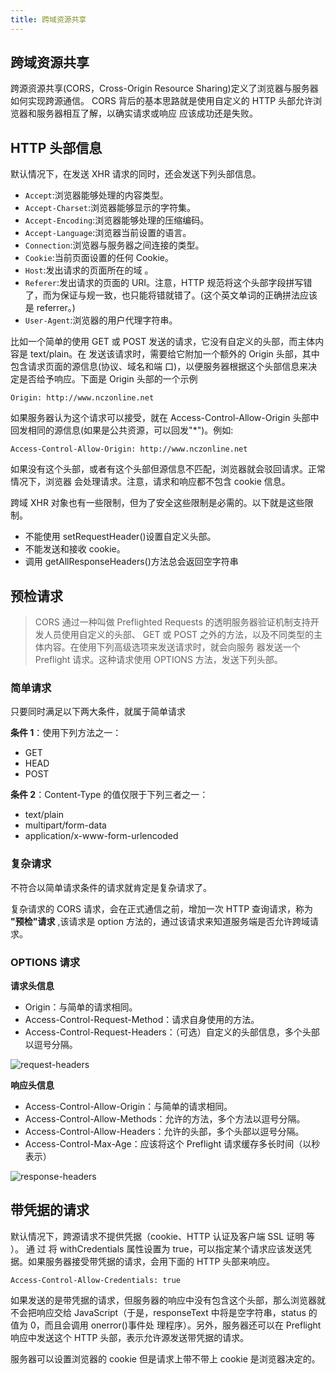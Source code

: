 ```yaml
---
title: 跨域资源共享
---
```


## 跨域资源共享

跨源资源共享(CORS，Cross-Origin Resource Sharing)定义了浏览器与服务器如何实现跨源通信。 CORS 背后的基本思路就是使用自定义的 HTTP 头部允许浏览器和服务器相互了解，以确实请求或响应 应该成功还是失败。

## HTTP 头部信息

默认情况下，在发送 XHR 请求的同时，还会发送下列头部信息。

- `Accept`:浏览器能够处理的内容类型。
- `Accept-Charset`:浏览器能够显示的字符集。
- `Accept-Encoding`:浏览器能够处理的压缩编码。
- `Accept-Language`:浏览器当前设置的语言。
- `Connection`:浏览器与服务器之间连接的类型。
- `Cookie`:当前页面设置的任何 Cookie。
- `Host`:发出请求的页面所在的域 。
- `Referer`:发出请求的页面的 URI。注意，HTTP 规范将这个头部字段拼写错了，而为保证与规一致，也只能将错就错了。(这个英文单词的正确拼法应该是 referrer。)
- `User-Agent`:浏览器的用户代理字符串。

比如一个简单的使用 GET 或 POST 发送的请求，它没有自定义的头部，而主体内容是 text/plain。在 发送该请求时，需要给它附加一个额外的 Origin 头部，其中包含请求页面的源信息(协议、域名和端 口)，以便服务器根据这个头部信息来决定是否给予响应。下面是 Origin 头部的一个示例

```
Origin: http://www.nczonline.net
```

如果服务器认为这个请求可以接受，就在 Access-Control-Allow-Origin 头部中回发相同的源信息(如果是公共资源，可以回发"\*")。例如:

```
Access-Control-Allow-Origin: http://www.nczonline.net
```

如果没有这个头部，或者有这个头部但源信息不匹配，浏览器就会驳回请求。正常情况下，浏览器 会处理请求。注意，请求和响应都不包含 cookie 信息。

跨域 XHR 对象也有一些限制，但为了安全这些限制是必需的。以下就是这些限制。

- 不能使用 setRequestHeader()设置自定义头部。
- 不能发送和接收 cookie。
- 调用 getAllResponseHeaders()方法总会返回空字符串

## 预检请求

> CORS 通过一种叫做 Preflighted Requests 的透明服务器验证机制支持开发人员使用自定义的头部、
> GET 或 POST 之外的方法，以及不同类型的主体内容。在使用下列高级选项来发送请求时，就会向服务
> 器发送一个 Preflight 请求。这种请求使用 OPTIONS 方法，发送下列头部。

### 简单请求

只要同时满足以下两大条件，就属于简单请求

**条件 1**：使用下列方法之一：

- GET
- HEAD
- POST

**条件 2**：Content-Type 的值仅限于下列三者之一：

- text/plain
- multipart/form-data
- application/x-www-form-urlencoded

### 复杂请求

不符合以简单请求条件的请求就肯定是复杂请求了。

复杂请求的 CORS 请求，会在正式通信之前，增加一次 HTTP 查询请求，称为 **"预检"请求** ,该请求是 option 方法的，通过该请求来知道服务端是否允许跨域请求。

### OPTIONS 请求

**请求头信息**

- Origin：与简单的请求相同。
- Access-Control-Request-Method：请求自身使用的方法。
- Access-Control-Request-Headers：（可选）自定义的头部信息，多个头部以逗号分隔。

![request-headers](https://i.loli.net/2019/12/25/ojuFz3BED2TSG6M.png)

**响应头信息**

- Access-Control-Allow-Origin：与简单的请求相同。
- Access-Control-Allow-Methods：允许的方法，多个方法以逗号分隔。
- Access-Control-Allow-Headers：允许的头部，多个头部以逗号分隔。
- Access-Control-Max-Age：应该将这个 Preflight 请求缓存多长时间（以秒表示）

![response-headers](https://i.loli.net/2019/12/25/QJdwTpY2vAZEsxU.png)

## 带凭据的请求

默认情况下，跨源请求不提供凭据（cookie、HTTP 认证及客户端 SSL 证明 等 ）。 通 过 将 withCredentials 属性设置为 true，可以指定某个请求应该发送凭据。如果服务器接受带凭据的请求，会用下面的 HTTP 头部来响应。

```
Access-Control-Allow-Credentials: true
```

如果发送的是带凭据的请求，但服务器的响应中没有包含这个头部，那么浏览器就不会把响应交给
JavaScript（于是，responseText 中将是空字符串，status 的值为 0，而且会调用 onerror()事件处
理程序）。另外，服务器还可以在 Preflight 响应中发送这个 HTTP 头部，表示允许源发送带凭据的请求。

服务器可以设置浏览器的 cookie 但是请求上带不带上 cookie 是浏览器决定的。
